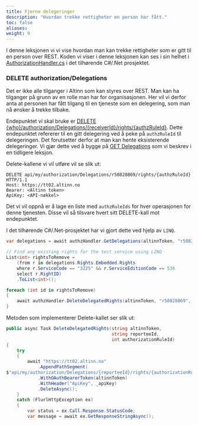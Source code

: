 ```yaml
---
title: Fjerne delegeringer
description: "Hvordan trekke rettigheter en person har fått."
toc: false
aliases:
weight: 9
---
```


I denne leksjonen vi vi vise hvordan man kan trekke rettigheter som er gitt til en person over REST.
Koden vi viser i denne leksjonen kan ses i sin helhet i [AuthorizationHandler.cs](https://github.com/Altinn/altinn2-test-apiclient/blob/main/src/Handlers/AuthorizationHandler.cs) i det tilhørende C#/.Net prosjektet.

### DELETE authorization/Delegations
Det er ikke alle tilganger i Altinn som kan styres over REST.
Man kan ha tilganger på grunn av en rolle man har for organisasjonen.
Her vil vi derfor anta at personen har fått tilgang til en tjeneste som en delegering, som man nå ønsker å trekke tilbake.

Endepunktet vi skal bruke er [DELETE {who}/authorization/Delegations/{receiverId}/rights/{authzRuleId}](https://altinn.no/api/Help/Api/DELETE-who-authorization-Delegations-receiverId-rights-authzRuleId).
Dette endepunktet refererer til en gitt delegering ved å peke på `authzRuleId` til delegeringen.
Det forutsetter derfor at man kan hente eksisterende delegeringer.
Vi gjør dette ved å bygge på [GET Delegations](/docs/api/rest/kom-i-gang/tutorial-sluttbrukersystem/hente-delegations/) som vi beskrev i en tidligere leksjon.

Delete-kallene vi vil utføre vil se slik ut:
```http
DELETE api/my/authorization/Delegations/r50828869/rights/{authzRuleId} HTTP/1.1
Host: https://tt02.altinn.no
Bearer: <Altinn token>
ApiKey: <API-nøkkel>
```

Det vi vil oppnå er å lage en liste med `authzRuleIds` for hver operasjonen for denne tjenesten.
Disse vil så tilsvare hvert sitt DELETE-kall mot endepunktet.

I det tilhørende C#/.Net-prosjektet har vi gjort dette ved hjelp av `LINQ`.

```cs
var delegations = await authzHandler.GetDelegations(altinnToken, "r50828869");

// Find any existing rights for the test service using LINQ
List<int> rightsToRemove = 
    (from r in delegations.Rights.Embedded.Rights
    where r.ServiceCode == "3225" && r.ServiceEditionCode == 536 
    select r.RightID)
    .ToList<int>();

foreach (int id in rightsToRemove)
{
    await authzHandler.DeleteDelegatedRights(altinnToken, "r50828869", id);
}

```

Metoden som implementerer Delete-kallet ser slik ut:
```cs
public async Task DeleteDelegatedRights(string altinnToken,
                                        string reporteeId,
                                        int authorizationRuleId)
{
    try
    {
        await "https://tt02.altinn.no"
            .AppendPathSegment(
$"api/my/authorization/Delegations/{reporteeId}/rights/{authorizationRuleId}")
            .WithOAuthBearerToken(altinnToken)
            .WithHeader("ApiKey", _apiKey)
            .DeleteAsync();
    }
    catch (FlurlHttpException ex)
    {
        var status = ex.Call.Response.StatusCode;
        var message = await ex.GetResponseStringAsync();
```
